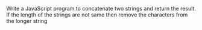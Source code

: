 Write a JavaScript program to concatenate two strings and return the result. If the length of the strings are not same then remove the characters from the longer string